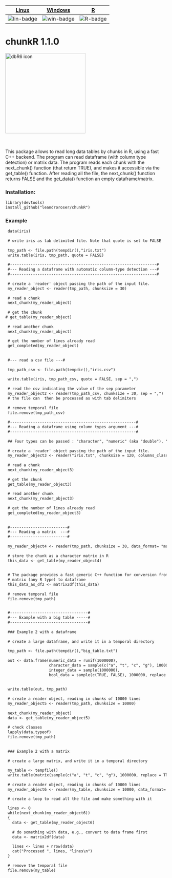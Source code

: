 | [Linux][lin-link] | [Windows][win-link] | [R][R-link]          |
| :---------------: | :-----------------: | :-------------------:|
| ![lin-badge]      | ![win-badge]        | ![R-badge]           |

<div stype "display: inline-block; vertical-align: middle;"><h1> chunkR 1.1.0 </h1> <img src  = "https://github.com/leandroroser/chunkR/blob/master/inst/extdata/icon.png" width="250px" align="right'" alt = "dbR6 icon"> </div>

<br/>

[lin-badge]: https://travis-ci.org/leandroroser/EcoGenetics-devel.svg?branch=master "Travis build status"
[lin-link]:  https://travis-ci.org/leandroroser/chunkR.svg?branch=master "Travis build status"
[win-badge]: https://ci.appveyor.com/api/projects/status/github/leandroroser/chunkR?branch=master&svg=true "AppVeyor build status"
[win-link]: https://ci.appveyor.com/project/leandroroser/chunkR "AppVeyor build status"
[R-badge]: https://img.shields.io/badge/R%3E%3D-3.0-red.svg "R site"
[R-link]:  https://cran.r-project.org/web/packages/chunkR/index.html "R site"

<br/>

This package allows to read long data tables by chunks in R, using a fast C++ backend. The program can read dataframe (with column type detection) or matrix data. The program reads each chunk with the next_chunk() function (that return TRUE), and makes it accessible via the get_table() function. After reading all the file, the next_chunk() function returns FALSE and the get_data() function an empty dataframe/matrix.

### Installation:

```diff
library(devtools)
install_github("leandroroser/chunkR")
```

### Example

```diff
 data(iris)
 
 # write iris as tab delimited file. Note that quote is set to FALSE
 
 tmp_path <- file.path(tempdir(),"iris.txt")
 write.table(iris, tmp_path, quote = FALSE)
 
 #----------------------------------------------------------------#
 #--- Reading a dataframe with automatic column-type detection ---#
 #----------------------------------------------------------------#
 
 # create a 'reader' object passing the path of the input file.
 my_reader_object <- reader(tmp_path, chunksize = 30)
 
 # read a chunk
 next_chunk(my_reader_object)
 
 # get the chunk
# get_table(my_reader_object)
 
 # read another chunk
 next_chunk(my_reader_object)
 
 # get the number of lines already read
 get_completed(my_reader_object)
 
 
 #--- read a csv file ---#
 
 tmp_path_csv <- file.path(tempdir(),"iris.csv")
 
 write.table(iris, tmp_path_csv, quote = FALSE, sep = ",")
 
 # read the csv indicating the value of the sep parameter
 my_reader_object2 <- reader(tmp_path_csv, chunksize = 30, sep = ",")
 # the file can  then be processed as with tab delimiters
 
 # remove temporal file
 file.remove(tmp_path_csv)
 
 #-------------------------------------------------------#
 #--- Reading a dataframe using column types argument ---#
 #-------------------------------------------------------#
 
 ## Four types can be passed : "character", "numeric" (aka "double"), "integer", "logical"
 
 # create a 'reader' object passing the path of the input file.
 my_reader_object3 <- reader("iris.txt", chunksize = 120, columns_classes = c("numeric", "numeric", "numeric","numeric", "character"))
 
 # read a chunk
 next_chunk(my_reader_object3)
 
 # get the chunk
 get_table(my_reader_object3)
 
 # read another chunk
 next_chunk(my_reader_object3)
 
 # get the number of lines already read
 get_completed(my_reader_object3)
 
 
 #-------------------------#
 #--- Reading a matrix  ---#
 #-------------------------#
 
 my_reader_object4 <- reader(tmp_path, chunksize = 30, data_format= "matrix")
 
 # store the chunk as a character matrix in R
 this_data <- get_table(my_reader_object4)
 
 
 # The package provides a fast generic C++ function for conversion from
 # matrix (any R type) to dataframe
 this_data_as_df2 <- matrix2df(this_data)
 
 # remove temporal file
 file.remove(tmp_path)
 

 #----------------------------------#
 #--- Example with a big table -----#
 #----------------------------------#
 
 ### Example 2 with a dataframe
 
 # create a large dataframe, and write it in a temporal directory
 
 tmp_path <- file.path(tempdir(),"big_table.txt")
 
 out <- data.frame(numeric_data = runif(1000000),
                   character_data = sample(c("a", "t", "c", "g"), 1000000, replace = TRUE),
                   integer_data = sample(1000000),
                   bool_data = sample(c(TRUE, FALSE), 1000000, replace = TRUE))
 
 
 write.table(out, tmp_path)
 
 # create a reader object, reading in chunks of 10000 lines
 my_reader_object5 <- reader(tmp_path, chunksize = 10000)
 
 next_chunk(my_reader_object)
 data <- get_table(my_reader_object5) 
 
 # check classes
 lapply(data,typeof)
 file.remove(tmp_path)
 
 
 ### Example 2 with a matrix
 
 # create a large matrix, and write it in a temporal directory
 
 my_table <- tempfile()
 write.table(matrix(sample(c("a", "t", "c", "g"), 1000000, replace = TRUE), 100000, 1000), my_table)
 
 # create a reader object, reading in chunks of 10000 lines
 my_reader_object6 <- reader(my_table, chunksize = 10000, data_format= "matrix")

 # create a loop to read all the file and make something with it
 
 lines <- 0
 while(next_chunk(my_reader_object6))
 {
   data <- get_table(my_reader_object6) 
   
   # do something with data, e.g., convert to data frame first
   data <- matrix2df(data)
   
   lines <- lines + nrow(data)
   cat("Processed ", lines, "lines\n")
 }
 
 # remove the temporal file
 file.remove(my_table)

```

